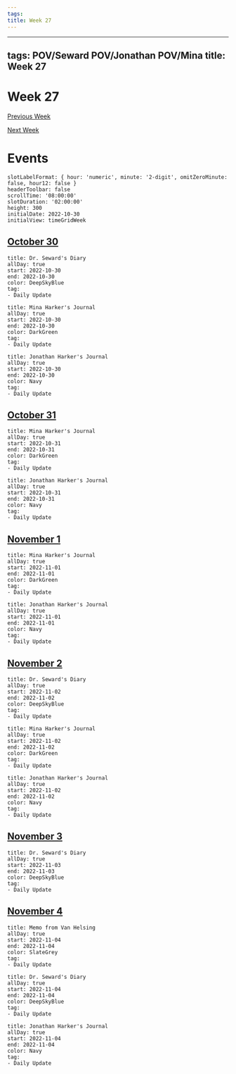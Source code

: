 ```yaml
---
tags: 
title: Week 27
---
```

 ---
tags: POV/Seward POV/Jonathan POV/Mina
title: Week 27
---

# Week 27

[Previous Week](2022-W44)

[Next Week](2022-W46)

# Events

```itinerary
slotLabelFormat: { hour: 'numeric', minute: '2-digit', omitZeroMinute: false, hour12: false }
headerToolbar: false
scrollTime: '08:00:00'
slotDuration: '02:00:00'
height: 300
initialDate: 2022-10-30
initialView: timeGridWeek
```

## [October 30](2022-10-30.md)

```itinerary-event
title: Dr. Seward's Diary
allDay: true
start: 2022-10-30
end: 2022-10-30
color: DeepSkyBlue
tag:
- Daily Update
```

```itinerary-event
title: Mina Harker's Journal
allDay: true
start: 2022-10-30
end: 2022-10-30
color: DarkGreen
tag:
- Daily Update
```

```itinerary-event
title: Jonathan Harker's Journal
allDay: true
start: 2022-10-30
end: 2022-10-30
color: Navy
tag:
- Daily Update
```

## [October 31](2022-10-31.md)

```itinerary-event
title: Mina Harker's Journal
allDay: true
start: 2022-10-31
end: 2022-10-31
color: DarkGreen
tag:
- Daily Update
```

```itinerary-event
title: Jonathan Harker's Journal
allDay: true
start: 2022-10-31
end: 2022-10-31
color: Navy
tag:
- Daily Update
```

## [November 1](2022-11-01.md)

```itinerary-event
title: Mina Harker's Journal
allDay: true
start: 2022-11-01
end: 2022-11-01
color: DarkGreen
tag:
- Daily Update
```

```itinerary-event
title: Jonathan Harker's Journal
allDay: true
start: 2022-11-01
end: 2022-11-01
color: Navy
tag:
- Daily Update
```

## [November 2](2022-11-02.md)

```itinerary-event
title: Dr. Seward's Diary
allDay: true
start: 2022-11-02
end: 2022-11-02
color: DeepSkyBlue
tag:
- Daily Update
```

```itinerary-event
title: Mina Harker's Journal
allDay: true
start: 2022-11-02
end: 2022-11-02
color: DarkGreen
tag:
- Daily Update
```

```itinerary-event
title: Jonathan Harker's Journal
allDay: true
start: 2022-11-02
end: 2022-11-02
color: Navy
tag:
- Daily Update
```

## [November 3](2022-11-03.md)

```itinerary-event
title: Dr. Seward's Diary
allDay: true
start: 2022-11-03
end: 2022-11-03
color: DeepSkyBlue
tag:
- Daily Update
```

## [November 4](2022-11-04.md)

```itinerary-event
title: Memo from Van Helsing
allDay: true
start: 2022-11-04
end: 2022-11-04
color: SlateGrey
tag:
- Daily Update
```

```itinerary-event
title: Dr. Seward's Diary
allDay: true
start: 2022-11-04
end: 2022-11-04
color: DeepSkyBlue
tag:
- Daily Update
```

```itinerary-event
title: Jonathan Harker's Journal
allDay: true
start: 2022-11-04
end: 2022-11-04
color: Navy
tag:
- Daily Update
```
